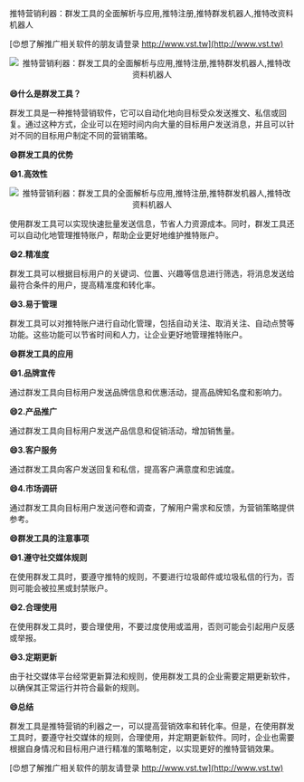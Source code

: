 推特营销利器：群发工具的全面解析与应用,推特注册,推特群发机器人,推特改资料机器人

[😍想了解推广相关软件的朋友请登录 http://www.vst.tw](http://www.vst.tw)

 <center><img src="https://vst.tw/MP4/tuiguang/png/1.png" alt="推特营销利器：群发工具的全面解析与应用,推特注册,推特群发机器人,推特改资料机器人"></center>

**😄什么是群发工具？**

群发工具是一种推特营销软件，它可以自动化地向目标受众发送推文、私信或回复。通过这种方式，企业可以在短时间内向大量的目标用户发送消息，并且可以针对不同的目标用户制定不同的营销策略。

**😄群发工具的优势**

**😄1.高效性**

 <center><img src="https://vst.tw/MP4/tuiguang/png/2.png" alt="推特营销利器：群发工具的全面解析与应用,推特注册,推特群发机器人,推特改资料机器人"></center>

使用群发工具可以实现快速批量发送信息，节省人力资源成本。同时，群发工具还可以自动化地管理推特账户，帮助企业更好地维护推特账户。

**😄2.精准度**

群发工具可以根据目标用户的关键词、位置、兴趣等信息进行筛选，将消息发送给最符合条件的用户，提高精准度和转化率。

**😄3.易于管理**

群发工具可以对推特账户进行自动化管理，包括自动关注、取消关注、自动点赞等功能。这些功能可以节省时间和人力，让企业更好地管理推特账户。

**😄群发工具的应用**

**😄1.品牌宣传**

通过群发工具向目标用户发送品牌信息和优惠活动，提高品牌知名度和影响力。

**😄2.产品推广**

通过群发工具向目标用户发送产品信息和促销活动，增加销售量。

**😄3.客户服务**

通过群发工具向客户发送回复和私信，提高客户满意度和忠诚度。

**😄4.市场调研**

通过群发工具向目标用户发送问卷和调查，了解用户需求和反馈，为营销策略提供参考。

**😄群发工具的注意事项**

**😄1.遵守社交媒体规则**

在使用群发工具时，要遵守推特的规则，不要进行垃圾邮件或垃圾私信的行为，否则可能会被拉黑或封禁账户。

**😄2.合理使用**

在使用群发工具时，要合理使用，不要过度使用或滥用，否则可能会引起用户反感或举报。

**😄3.定期更新**

由于社交媒体平台经常更新算法和规则，使用群发工具的企业需要定期更新软件，以确保其正常运行并符合最新的规则。

**😄总结**

群发工具是推特营销的利器之一，可以提高营销效率和转化率。但是，在使用群发工具时，要遵守社交媒体的规则，合理使用，并定期更新软件。同时，企业也需要根据自身情况和目标用户进行精准的策略制定，以实现更好的推特营销效果。

[😍想了解推广相关软件的朋友请登录 http://www.vst.tw](http://www.vst.tw)



